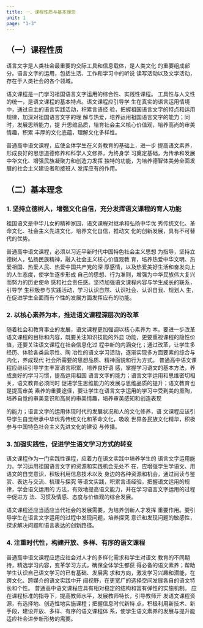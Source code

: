 ```yaml
---
title: 一、课程性质与基本理念
unit: 1
page: "1-3"
---
```


## （一）课程性质

语言文字是人类社会最重要的交际工具和信息载体，是人类文化
的重要组成部分。语言文字的运用，包括生活、工作和学习中的听说
读写活动以及文学活动，存在于人类社会的各个领域。

语文课程是一门学习祖国语言文字运用的综合性、实践性课程。
工具性与人文性的统一，是语文课程的基本特点。语文课程应引导学
生在真实的语言运用情境中，通过自主的语言实践活动，积累言语经
验，把握祖国语言文字的特点和运用规律，加深对祖国语言文字的理
解与热爱，培养运用祖国语言文字的能力；同时，发展思辨能力，提
升思维品质，培育社会主义核心价值观，培养高尚的审美情趣，积累
丰厚的文化底蕴，理解文化多样性。

普通高中语文课程，应使全体学生在义务教育的基础上，进一步
提高语文素养，形成良好的思想道德修养和科学人文修养，为终身学
习奠定基础，为传承和发展中华文化、增强民族凝聚力和创造力发挥
独特的功能，为培养德智体美劳全面发展的社会主义建设者和接班人
发挥应有的作用。

<!-- 1 -->

## （二）基本理念

### 1. 坚持立德树人，增强文化自信，充分发挥语文课程的育人功能

祖国语文是中华儿女的精神家园，语文课程对继承和弘扬中华优
秀传统文化、革命文化、社会主义先进文化，培养文化自信，推动文
化的创新发展，具有不可替代的优势。

普通高中语文课程，必须以习近平新时代中国特色社会主义思想
为指导，坚持立德树人，弘扬民族精神，融入社会主义核心价值观教
育，培养热爱中华文明、热爱祖国、热爱人民、热爱中国共产党的深
厚感情，以及热爱美好生活和奋发向上的人生态度，使学生逐步形成
自己的思想、行为准则，增强为中华民族伟大复兴而努力的历史使命
感和社会责任感。坚持加强语文课程内容与学生成长的联系，引导学
生积极参与实践活动，学习认识自然、认识社会、认识自我、规划人
生，在促进学生全面而有个性的发展方面发挥应有的功能。

### 2. 以核心素养为本，推进语文课程深层次的改革

随着社会和教育事业的发展，语文课程更加强调以核心素养为
本。要进一步改革语文课程的目标和内容，既要关注知识技能的外显
功能，更要重视课程的隐性价值，还要关注语文课程在社会信息化过
程中新的内涵变化；通过改革，让学生多经历、体验各类启示性、陶
冶性的语文学习活动，逐渐实现多方面要素的综合与内化，养成现代
社会所需要的思想品质、精神面貌和行为方式。
普通高中语文课程应继续引导学生丰富语言积累，培养良好语
感，掌握学习语文的基本方法，养成良好的学习习惯，提高运用祖国
语言文字的能力；语言文字运用和思维密切相关，语文教育必须同时
促进学生思维能力的发展与思维品质的提升；语文教育也是提高审美
素养的重要途径，要让学生在语言文字运用的学习中受到美的熏陶，
培养自觉的审美意识和高尚的审美情趣，培养审美感知和创造表现
<!-- 2 -->
的能力；语言文字的运用体现时代的发展状况和人的文化修养，语
文课程应该引导学生自觉继承中华优秀传统文化和革命文化，吸收
世界各民族文化精华，积极参与中国特色社会主义先进文化的建设
与传播。

### 3. 加强实践性，促进学生语文学习方式的转变

语文课程作为一门实践性课程，应着力在语文实践中培养学生的
语言文字运用能力。学习运用祖国语言文字的资源和实践机会无处不
在，应增强学生学语文、用语文的自觉意识，积极利用信息技术以及
身边的各种资源和机会，通过阅读与鉴赏、表达与交流、梳理与探究
等语文实践，积累言语经验，把握语文运用的规律，学会语文运用的
方法，有效地提高语文能力，并在学习语言文字运用的过程中促进方
法、习惯及情感、态度与价值观的综合发展。

语文课程还应当适应当代社会的发展需要，为培养创新人才发挥
重要作用。要引导学生在语言文字运用的过程中发现问题，培养探究
意识和发现问题的敏感性，探求解决问题和语言表达的创新路径。

### 4. 注重时代性，构建开放、多样、有序的语文课程

普通高中语文课程应适应社会对人才的多样化需求和学生对语文
教育的不同期待，精选学习内容，变革学习方式，确保全体学生都获
得必备的语文素养；帮助学生认识自己语文学习的已有基础、发展需
求和方向，激发学习兴趣和潜能，在跨文化、跨媒介的语文实践中开
阔视野，在更宽广的选择空间发展各自的语文特长和个性。
普通高中语文课程应具有相对稳定的结构和富有弹性的实施机制。
应在课程标准的指导下，提高教师水平，发展教师特长，引导教师开
发语文课程资源，有选择地、创造性地实施课程；把握信息时代新特
点，积极利用新技术、新手段，建设开放、多样、有序的语文课程体
系，使学生语文素养的发展与提升能适应社会进步新形势的需要。

<!-- 3 -->
